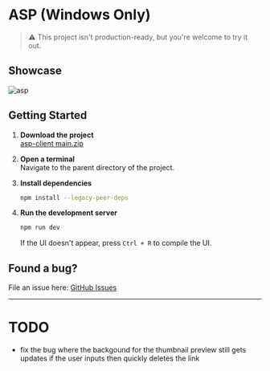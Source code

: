 # ASP (Windows Only)

> ⚠️ This project isn't production-ready, but you're welcome to try it out.

## Showcase
![asp](https://github.com/user-attachments/assets/ea9fc1e5-c631-454f-99a9-0bd669218cca)

## Getting Started

1. **Download the project**  
   [asp-client main.zip](https://github.com/logie-school/asp-client/archive/refs/heads/main.zip)

2. **Open a terminal**  
   Navigate to the parent directory of the project.

3. **Install dependencies**  
   ```bash
   npm install --legacy-peer-deps
   ```

4. **Run the development server**

   ```bash
   npm run dev
   ```

   If the UI doesn't appear, press `Ctrl + R` to compile the UI.

## Found a bug?

File an issue here: [GitHub Issues](https://github.com/logie-school/asp-client/issues)

---

# TODO
- fix the bug where the backgound for the thumbnail preview still gets updates if the user inputs then quickly deletes the link
